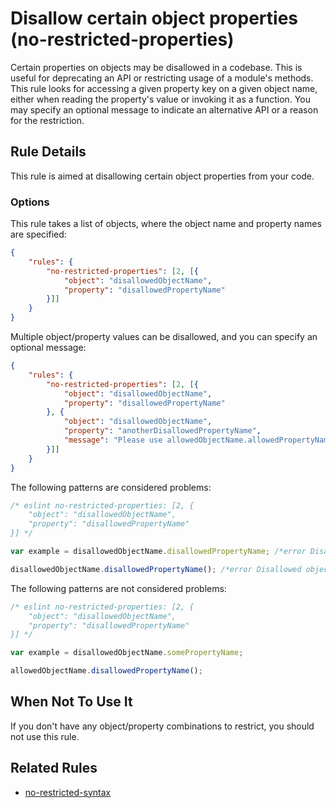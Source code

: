 # Disallow certain object properties (no-restricted-properties)

Certain properties on objects may be disallowed in a codebase. This is useful for deprecating an API or restricting usage of a module's methods. This rule looks for accessing a given property key on a given object name, either when reading the property's value or invoking it as a function. You may specify an optional message to indicate an alternative API or a reason for the restriction.

## Rule Details

This rule is aimed at disallowing certain object properties from your code.

### Options

This rule takes a list of objects, where the object name and property names are specified:

```json
{
    "rules": {
        "no-restricted-properties": [2, [{
            "object": "disallowedObjectName",
            "property": "disallowedPropertyName"
        }]]
    }
}
```

Multiple object/property values can be disallowed, and you can specify an optional message:

```json
{
    "rules": {
        "no-restricted-properties": [2, [{
            "object": "disallowedObjectName",
            "property": "disallowedPropertyName"
        }, {
            "object": "disallowedObjectName",
            "property": "anotherDisallowedPropertyName",
            "message": "Please use allowedObjectName.allowedPropertyName."
        }]]
    }
}
```

The following patterns are considered problems:

```js
/* eslint no-restricted-properties: [2, {
    "object": "disallowedObjectName",
    "property": "disallowedPropertyName"
}] */

var example = disallowedObjectName.disallowedPropertyName; /*error Disallowed object property: disallowedObjectName.disallowedPropertyName.*/

disallowedObjectName.disallowedPropertyName(); /*error Disallowed object property: disallowedObjectName.disallowedPropertyName.*/
```

The following patterns are not considered problems:

```js
/* eslint no-restricted-properties: [2, {
    "object": "disallowedObjectName",
    "property": "disallowedPropertyName"
}] */

var example = disallowedObjectName.somePropertyName;

allowedObjectName.disallowedPropertyName();
```

## When Not To Use It

If you don't have any object/property combinations to restrict, you should not use this rule.

## Related Rules

* [no-restricted-syntax](no-restricted-syntax.md)
